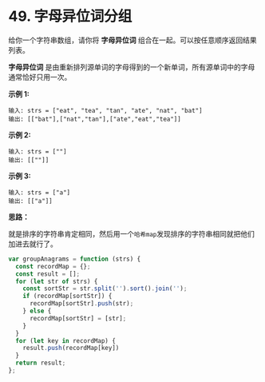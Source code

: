 # 49. 字母异位词分组

给你一个字符串数组，请你将 **字母异位词** 组合在一起。可以按任意顺序返回结果列表。

**字母异位词** 是由重新排列源单词的字母得到的一个新单词，所有源单词中的字母通常恰好只用一次。

**示例 1:**
```
输入: strs = ["eat", "tea", "tan", "ate", "nat", "bat"]
输出: [["bat"],["nat","tan"],["ate","eat","tea"]]
```
**示例 2:**
```
输入: strs = [""]
输出: [[""]]
```
**示例 3:**

```
输入: strs = ["a"]
输出: [["a"]]
```

**思路：**

就是排序的字符串肯定相同，然后用一个`哈希map`发现排序的字符串相同就把他们加进去就行了。

```js
var groupAnagrams = function (strs) {
  const recordMap = {};
  const result = [];
  for (let str of strs) {
    const sortStr = str.split('').sort().join('');
    if (recordMap[sortStr]) {
      recordMap[sortStr].push(str);
    } else {
      recordMap[sortStr] = [str];
    }
  }
  for (let key in recordMap) {
    result.push(recordMap[key])
  }
  return result;
};
```
